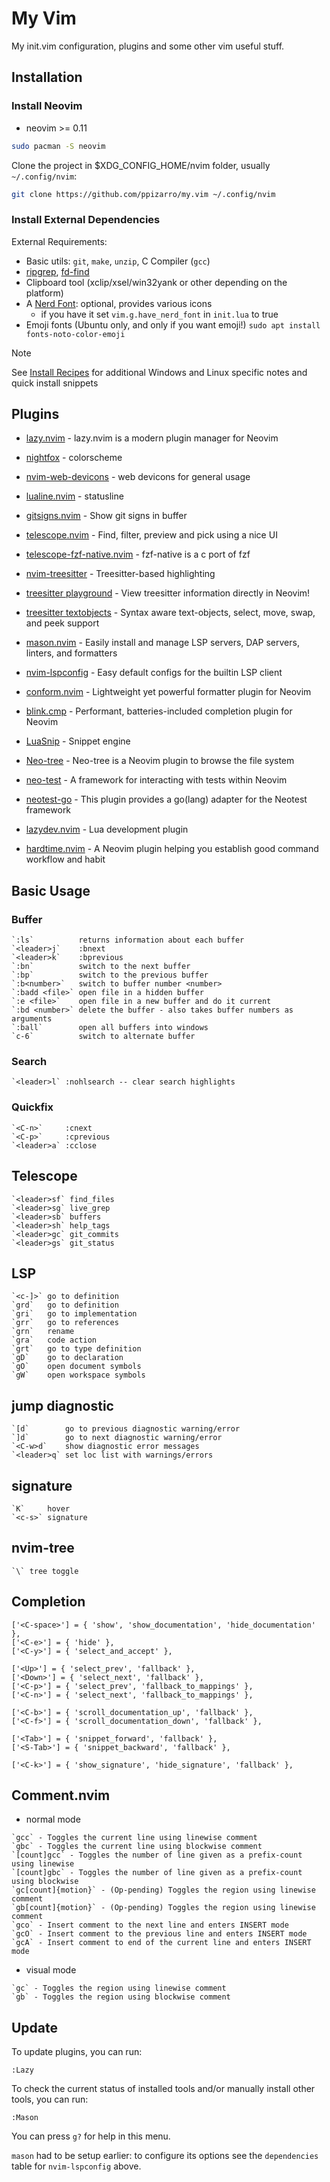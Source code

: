 # My Vim

My init.vim configuration, plugins and some other vim useful stuff.

## Installation

### Install Neovim

- neovim >= 0.11

```bash
sudo pacman -S neovim
```

Clone the project in $XDG_CONFIG_HOME/nvim folder, usually `~/.config/nvim`:

```bash
git clone https://github.com/ppizarro/my.vim ~/.config/nvim
```

### Install External Dependencies

External Requirements:
- Basic utils: `git`, `make`, `unzip`, C Compiler (`gcc`)
- [ripgrep](https://github.com/BurntSushi/ripgrep#installation),
  [fd-find](https://github.com/sharkdp/fd#installation)
- Clipboard tool (xclip/xsel/win32yank or other depending on the platform)
- A [Nerd Font](https://www.nerdfonts.com/): optional, provides various icons
  - if you have it set `vim.g.have_nerd_font` in `init.lua` to true
- Emoji fonts (Ubuntu only, and only if you want emoji!) `sudo apt install fonts-noto-color-emoji`

> [!NOTE]
> See [Install Recipes](#Install-Recipes) for additional Windows and Linux specific notes
> and quick install snippets

## Plugins

- [lazy.nvim](https://github.com/folke/lazy.nvim) - lazy.nvim is a modern plugin manager for Neovim
- [nightfox](https://github.com/EdenEast/nightfox.nvim) - colorscheme
- [nvim-web-devicons](https://github.com/kyazdani42/nvim-web-devicons) - web devicons for general usage
- [lualine.nvim](https://github.com/hoob3rt/lualine.nvim) - statusline
- [gitsigns.nvim](https://github.com/lewis6991/gitsigns.nvim) - Show git signs in buffer
- [telescope.nvim](https://github.com/nvim-lua/telescope.nvim) - Find, filter, preview and pick using a nice UI
- [telescope-fzf-native.nvim](https://github.com/nvim-telescope/telescope-fzf-native.nvim) - fzf-native is a c port of fzf 
- [nvim-treesitter](https://github.com/nvim-treesitter/nvim-treesitter) - Treesitter-based highlighting 
- [treesitter playground](https://github.com/nvim-treesitter/playground) - View treesitter information directly in Neovim!
- [treesitter textobjects](https://github.com/nvim-treesitter/nvim-treesitter-textobjects) - Syntax aware text-objects, select, move, swap, and peek support
- [mason.nvim](https://github.com/mason-org/mason-lspconfig.nvim) - Easily install and manage LSP servers, DAP servers, linters, and formatters
- [nvim-lspconfig](https://github.com/neovim/nvim-lspconfig) - Easy default configs for the builtin LSP client
- [conform.nvim](https://github.com/stevearc/conform.nvim) - Lightweight yet powerful formatter plugin for Neovim

- [blink.cmp](https://github.com/Saghen/blink.cmp) - Performant, batteries-included completion plugin for Neovim
- [LuaSnip](https://github.com/L3MON4D3/LuaSnip) - Snippet engine

- [Neo-tree](https://github.com/nvim-neo-tree/neo-tree.nvim) -  Neo-tree is a Neovim plugin to browse the file system

- [neo-test](https://github.com/nvim-neotest/neotest) - A framework for interacting with tests within Neovim
- [neotest-go](https://github.com/nvim-neotest/neotest-go) - This plugin provides a go(lang) adapter for the Neotest framework

- [lazydev.nvim](https://github.com/folke/lazydev.nvim) - Lua development plugin

- [hardtime.nvim](https://github.com/m4xshen/hardtime.nvim) - A Neovim plugin helping you establish good command workflow and habit

## Basic Usage

### Buffer

```help
`:ls`          returns information about each buffer
`<leader>j`    :bnext
`<leader>k`    :bprevious
`:bn`          switch to the next buffer
`:bp`          switch to the previous buffer
`:b<number>`   switch to buffer number <number>
`:badd <file>` open file in a hidden buffer
`:e <file>`    open file in a new buffer and do it current
`:bd <number>` delete the buffer - also takes buffer numbers as arguments
`:ball`        open all buffers into windows
`c-6`          switch to alternate buffer
```

### Search

```help
`<leader>l` :nohlsearch -- clear search highlights
```

### Quickfix

```help
`<C-n>`     :cnext
`<C-p>`     :cprevious
`<leader>a` :cclose
```

## Telescope

```help
`<leader>sf` find_files
`<leader>sg` live_grep
`<leader>sb` buffers
`<leader>sh` help_tags
`<leader>gc` git_commits
`<leader>gs` git_status
```

## LSP

```help
`<c-]>` go to definition
`grd`   go to definition
`gri`   go to implementation
`grr`   go to references
`grn`   rename
`gra`   code action
`grt`   go to type definition
`gD`    go to declaration
`gO`    open document symbols
`gW`    open workspace symbols
```

## jump diagnostic

```help
`[d`        go to previous diagnostic warning/error
`]d`        go to next diagnostic warning/error
`<C-w>d`    show diagnostic error messages
`<leader>q` set loc list with warnings/errors
```

## signature

```help
`K`     hover
`<c-s>` signature
```

## nvim-tree

```help
`\` tree toggle
```

## Completion

```help
['<C-space>'] = { 'show', 'show_documentation', 'hide_documentation' },
['<C-e>'] = { 'hide' },
['<C-y>'] = { 'select_and_accept' },

['<Up>'] = { 'select_prev', 'fallback' },
['<Down>'] = { 'select_next', 'fallback' },
['<C-p>'] = { 'select_prev', 'fallback_to_mappings' },
['<C-n>'] = { 'select_next', 'fallback_to_mappings' },

['<C-b>'] = { 'scroll_documentation_up', 'fallback' },
['<C-f>'] = { 'scroll_documentation_down', 'fallback' },

['<Tab>'] = { 'snippet_forward', 'fallback' },
['<S-Tab>'] = { 'snippet_backward', 'fallback' },

['<C-k>'] = { 'show_signature', 'hide_signature', 'fallback' },
```

## Comment.nvim

- normal mode

```help
`gcc` - Toggles the current line using linewise comment
`gbc` - Toggles the current line using blockwise comment
`[count]gcc` - Toggles the number of line given as a prefix-count using linewise
`[count]gbc` - Toggles the number of line given as a prefix-count using blockwise
`gc[count]{motion}` - (Op-pending) Toggles the region using linewise comment
`gb[count]{motion}` - (Op-pending) Toggles the region using linewise comment
`gco` - Insert comment to the next line and enters INSERT mode
`gcO` - Insert comment to the previous line and enters INSERT mode
`gcA` - Insert comment to end of the current line and enters INSERT mode
```

- visual mode

```help
`gc` - Toggles the region using linewise comment
`gb` - Toggles the region using blockwise comment
```

## Update

To update plugins, you can run:

```vim
:Lazy
```

To check the current status of installed tools and/or manually install
other tools, you can run:

```vim
:Mason
```

You can press `g?` for help in this menu.

`mason` had to be setup earlier: to configure its options see the
`dependencies` table for `nvim-lspconfig` above.
